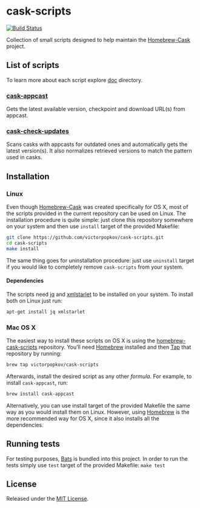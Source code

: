 # cask-scripts

[![Build Status](https://travis-ci.org/victorpopkov/cask-scripts.svg?branch=master)](https://travis-ci.org/victorpopkov/cask-scripts)

Collection of small scripts designed to help maintain the
[Homebrew-Cask](https://github.com/caskroom/homebrew-cask) project.

## List of scripts

To learn more about each script explore [doc](doc/) directory.

### [cask-appcast](doc/cask-appcast.md)

Gets the latest available version, checkpoint and download URL(s) from appcast.

### [cask-check-updates](doc/cask-check-updates.md)

Scans casks with appcasts for outdated ones and automatically gets the latest
version(s). It also normalizes retrieved versions to match the pattern used in
casks.

## Installation

### Linux

Even though [Homebrew-Cask](https://github.com/caskroom/homebrew-cask) was
created specifically for OS X, most of the scripts provided in the current
repository can be used on Linux. The installation procedure is quite simple:
just clone this repository somewhere on your system and then use `install`
target of the provided Makefile:

```bash
git clone https://github.com/victorpopkov/cask-scripts.git
cd cask-scripts
make install
```

The same thing goes for uninstallation procedure: just use `uninstall` target if
you would like to completely remove `cask-scripts` from your system.

#### Dependencies

The scripts need [jq](https://github.com/stedolan/jq) and
[xmlstarlet](http://xmlstar.sourceforge.net/) to be installed on your system.
To install both on Linux just run:

```bash
apt-get install jq xmlstarlet
```

### Mac OS X

The easiest way to install these scripts on OS X is using the
[homebrew-cask-scripts](https://github.com/victorpopkov/homebrew-cask-scripts)
repository. You’ll need [Homebrew](http://brew.sh/) installed and then
[Tap](https://github.com/Homebrew/homebrew/wiki/brew-tap) that repository by
running:

```bash
brew tap victorpopkov/cask-scripts
```

Afterwards, install the desired script as any other *formula*. For example, to
install `cask-appcast`, run:

```bash
brew install cask-appcast
```

Alternatively, you can use install target of the provided Makefile the same way
as you would install them on Linux. However, using [Homebrew](http://brew.sh/)
is the more recommended way for OS X, since it also installs all the
dependencies.

## Running tests

For testing purposes, [Bats](https://github.com/sstephenson/bats) is bundled
into this project. In order to run the tests simply use `test` target of the
provided Makefile: `make test`

## License

Released under the [MIT License](https://opensource.org/licenses/MIT).
